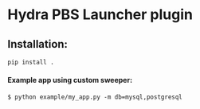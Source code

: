 # Hydra PBS Launcher plugin
## Installation:
```bash
pip install .
```

#### Example app using custom sweeper:
```text
$ python example/my_app.py -m db=mysql,postgresql
